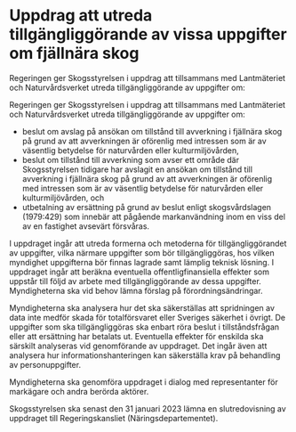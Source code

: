 # Uppdrag att utreda tillgängliggörande av vissa uppgifter om fjällnära skog

Regeringen ger Skogsstyrelsen i uppdrag att tillsammans med Lantmäteriet och Naturvårdsverket utreda tillgängliggörande av uppgifter om:

Regeringen ger Skogsstyrelsen i uppdrag att tillsammans med Lantmäteriet och Naturvårdsverket utreda tillgängliggörande av uppgifter om:

* beslut om avslag på ansökan om tillstånd till avverkning i fjällnära skog på grund av att avverkningen är oförenlig med intressen som är av väsentlig betydelse för naturvården eller kulturmiljövården,
* beslut om tillstånd till avverkning som avser ett område där Skogsstyrelsen tidigare har avslagit en ansökan om tillstånd till avverkning i fjällnära skog på grund av att avverkningen är oförenlig med intressen som är av väsentlig betydelse för naturvården eller kulturmiljövården, och
* utbetalning av ersättning på grund av beslut enligt skogsvårdslagen (1979:429) som innebär att pågående markanvändning inom en viss del av en fastighet avsevärt försvåras.

I uppdraget ingår att utreda formerna och metoderna för tillgängliggörandet av uppgifter, vilka närmare uppgifter som bör tillgängliggöras, hos vilken myndighet uppgifterna bör finnas lagrade samt lämplig teknisk lösning. I uppdraget ingår att beräkna eventuella offentligfinansiella effekter som uppstår till följd av arbete med tillgängliggörande av dessa uppgifter. Myndigheterna ska vid behov lämna förslag på förordningsändringar.

Myndigheterna ska analysera hur det ska säkerställas att spridningen av data inte medför skada för totalförsvaret eller Sveriges säkerhet i övrigt. De uppgifter som ska tillgängliggöras ska enbart röra beslut i tillståndsfrågan eller att ersättning har betalats ut. Eventuella effekter för enskilda ska särskilt analyseras vid genomförande av uppdraget. Det ingår även att analysera hur informationshanteringen kan säkerställa krav på behandling av personuppgifter.

Myndigheterna ska genomföra uppdraget i dialog med representanter för markägare och andra berörda aktörer.

Skogsstyrelsen ska senast den 31 januari 2023 lämna en slutredovisning av uppdraget till Regeringskansliet (Näringsdepartementet).
